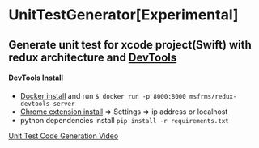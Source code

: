 # UnitTestGenerator[Experimental]
## Generate unit test for xcode project(Swift) with redux architecture and [DevTools](https://github.com/msfrms/MonitorDevToolsSwift)
#### DevTools Install
* [Docker install](https://www.docker.com/get-started) and run
`$ docker run -p 8000:8000 msfrms/redux-devtools-server`
* [Chrome extension install](https://chrome.google.com/webstore/detail/redux-devtools/lmhkpmbekcpmknklioeibfkpmmfibljd) => Settings => ip address or localhost
* python dependencies install `pip install -r requirements.txt`

[Unit Test Code Generation Video](https://youtu.be/C4guP-ybC1Y)
